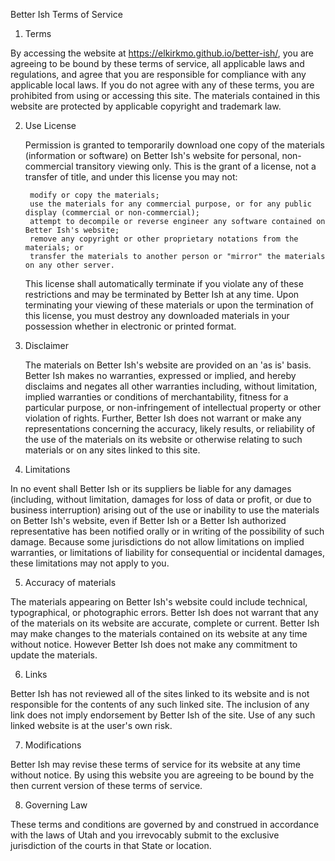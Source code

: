 
										
Better Ish Terms of Service

1. Terms

  By accessing the website at https://elkirkmo.github.io/better-ish/, you are agreeing to be bound by these terms of service, all applicable laws and regulations, and agree that you are responsible for compliance with any applicable local laws. If you do not agree with any of these terms, you are prohibited from using or accessing this site. The materials contained in this website are protected by applicable copyright and trademark law.

2. Use License

  
    
      Permission is granted to temporarily download one copy of the materials (information or software) on Better Ish's website for personal, non-commercial transitory viewing only. This is the grant of a license, not a transfer of title, and under this license you may not:

      
        modify or copy the materials;
        use the materials for any commercial purpose, or for any public display (commercial or non-commercial);
        attempt to decompile or reverse engineer any software contained on Better Ish's website;
        remove any copyright or other proprietary notations from the materials; or
        transfer the materials to another person or "mirror" the materials on any other server.
      
    
    This license shall automatically terminate if you violate any of these restrictions and may be terminated by Better Ish at any time. Upon terminating your viewing of these materials or upon the termination of this license, you must destroy any downloaded materials in your possession whether in electronic or printed format.
  

3. Disclaimer

  
    The materials on Better Ish's website are provided on an 'as is' basis. Better Ish makes no warranties, expressed or implied, and hereby disclaims and negates all other warranties including, without limitation, implied warranties or conditions of merchantability, fitness for a particular purpose, or non-infringement of intellectual property or other violation of rights.
    Further, Better Ish does not warrant or make any representations concerning the accuracy, likely results, or reliability of the use of the materials on its website or otherwise relating to such materials or on any sites linked to this site.
  

4. Limitations

  In no event shall Better Ish or its suppliers be liable for any damages (including, without limitation, damages for loss of data or profit, or due to business interruption) arising out of the use or inability to use the materials on Better Ish's website, even if Better Ish or a Better Ish authorized representative has been notified orally or in writing of the possibility of such damage. Because some jurisdictions do not allow limitations on implied warranties, or limitations of liability for consequential or incidental damages, these limitations may not apply to you.

5. Accuracy of materials

  The materials appearing on Better Ish's website could include technical, typographical, or photographic errors. Better Ish does not warrant that any of the materials on its website are accurate, complete or current. Better Ish may make changes to the materials contained on its website at any time without notice. However Better Ish does not make any commitment to update the materials.

6. Links

  Better Ish has not reviewed all of the sites linked to its website and is not responsible for the contents of any such linked site. The inclusion of any link does not imply endorsement by Better Ish of the site. Use of any such linked website is at the user's own risk.

7. Modifications

  Better Ish may revise these terms of service for its website at any time without notice. By using this website you are agreeing to be bound by the then current version of these terms of service.

8. Governing Law

  These terms and conditions are governed by and construed in accordance with the laws of Utah and you irrevocably submit to the exclusive jurisdiction of the courts in that State or location.
									
